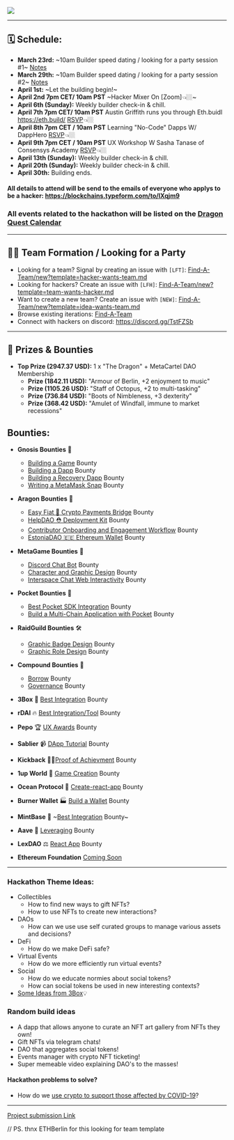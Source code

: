 ![](https://i.imgur.com/sFnh2Wy.png)

---

## 🗓 Schedule:
- **March 23rd:** ~10am Builder speed dating / looking for a party session #1~
[Notes](https://hackmd.io/uE7yf-gISFC98lhDL6Uv-A)
- **March 29th:** ~10am Builder speed dating / looking for a party session #2~ [Notes](https://hackmd.io/9Rp10RipTo-mGscYoS11Tw)
- **April 1st:** ~Let the building begin!~
- **April 2nd 7pm CET/ 10am PST** ~Hacker Mixer On [Zoom]👈🏼~
- **April 6th (Sunday):** Weekly builder check-in & chill.
- **April 7th 7pm CET/ 10am PST**  Austin Griffith runs you through Eth.buidl https://eth.build/ [RSVP](https://www.eventbrite.com/e/dragon-quest-hackathon-live-learning-sessions-tickets-101904828084)👈🏼
- **April 8th 7pm CET / 10am PST** Learning "No-Code" Dapps W/ DappHero [RSVP](https://www.eventbrite.com/e/dragon-quest-hackathon-live-learning-sessions-tickets-101904828084)👈🏼
- **April 9th 7pm CET / 10am PST** UX Workshop W Sasha Tanase of Consensys Academy [RSVP](https://www.eventbrite.com/e/dragon-quest-hackathon-live-learning-sessions-tickets-101904828084)👈🏼
- **April 13th (Sunday):** Weekly builder check-in & chill.
- **April 20th (Sunday):** Weekly builder check-in & chill.
- **April 30th:** Building ends.

#### All details to attend will be send to the emails of everyone who applys to be a hacker: https://blockchains.typeform.com/to/lXqjm9

### All events related to the hackathon will be listed on the [Dragon Quest Calendar](https://calendar.google.com/calendar?cid=Y3FtdTZwOGs3YmRudmdxNm5zaG80aHJ2aThAZ3JvdXAuY2FsZW5kYXIuZ29vZ2xlLmNvbQ) 

---

## 🧙‍♂️ Team Formation / Looking for a Party 

-   Looking for a team? Signal by creating an issue with `[LFT]`: [Find-A-Team/new?template=hacker-wants-team.md](https://github.com/metacartel/dragon-quest/issues/new?template=hacker-wants-team.md)
-   Looking for hackers? Create an issue with `[LFH]`: [Find-A-Team/new?template=team-wants-hacker.md](https://github.com/metacartel/dragon-quest/issues/new?template=team-wants-hacker.md)
-   Want to create a new team? Create an issue with `[NEW]`: [Find-A-Team/new?template=idea-wants-team.md](https://github.com/metacartel/dragon-quest/issues/new?template=idea-wants-team.md)
-   Browse existing iterations: [Find-A-Team](https://github.com/metacartel/dragon-quest/issues)
-   Connect with hackers on discord: https://discord.gg/TstFZSb

---

## 🐉 Prizes & Bounties

- **Top Prize (2947.37 USD):** 1 x "The Dragon" + MetaCartel DAO Membership
    - **Prize (1842.11 USD):** "Armour of Berlin, +2 enjoyment to music"
    - **Prize (1105.26 USD):** "Staff of Octopus, +2 to multi-tasking" 
    - **Prize (736.84 USD):** "Boots of Nimbleness, +3 dexterity" 
    - **Prize (368.42 USD):** "Amulet of Windfall, immune to market recessions" 

## Bounties: 

- **Gnosis Bounties** 🦉
    - [Building a Game](https://explorer.bounties.network/bounty/3940) Bounty
    - [Building a Dapp](https://explorer.bounties.network/bounty/3937) Bounty
    - [Building a Recovery Dapp](https://explorer.bounties.network/bounty/3938) Bounty
    - [Writing a MetaMask Snap](https://explorer.bounties.network/bounty/3939) Bounty
- **Aragon Bounties** 🦅
    - [Easy Fiat :bridge_at_night: Crypto Payments Bridge](https://explorer.bounties.network/bounty/3925) Bounty
    - [HelpDAO ⛑ Deployment Kit](https://explorer.bounties.network/bounty/3926) Bounty
    - [Contributor Onboarding and Engagement Workflow](https://explorer.bounties.network/bounty/3928) Bounty
    - [EstoniaDAO 🇪🇪 Ethereum Wallet](https://explorer.bounties.network/bounty/3930) Bounty
- **MetaGame Bounties** :octopus:
    - [Discord Chat Bot](https://explorer.bounties.network/bounty/3950) Bounty
    - [Character and Graphic Design](https://explorer.bounties.network/bounty/3949) Bounty
    - [Interspace Chat Web Interactivity](https://explorer.bounties.network/bounty/3948) Bounty
- **Pocket Bounties** 👖
    - [Best Pocket SDK Integration](https://explorer.bounties.network/bounty/3932) Bounty
    - [Build a Multi-Chain Application with Pocket](https://explorer.bounties.network/bounty/3933) Bounty

- **RaidGuild Bounties** 🛠
    - [Graphic Badge Design](https://explorer.bounties.network/bounty/3943) Bounty
    - [Graphic Role Design](https://explorer.bounties.network/bounty/3945) Bounty
- **Compound Bounties** 💱
    - [Borrow](https://explorer.bounties.network/bounty/3947) Bounty 
    - [Governance](https://explorer.bounties.network/bounty/3946)  Bounty  
- **3Box** :tada: [Best Integration](https://explorer.bounties.network/bounty/3920) Bounty
- **rDAI** :fire: [Best Integration/Tool](https://explorer.bounties.network/bounty/3921) Bounty
- **Pepo** 🏆 [UX Awards](https://explorer.bounties.network/bounty/3922) Bounty
- **Sablier** 📹 [DApp Tutorial](https://explorer.bounties.network/bounty/3927) Bounty
- **Kickback** 🦵🏼[Proof of Achievment](https://explorer.bounties.network/bounty/3935) Bounty
- **1up World** 🍄 [Game Creation](https://explorer.bounties.network/bounty/3936) Bounty 
- **Ocean Protocol** 🌊 [Create-react-app](https://explorer.bounties.network/bounty/3941) Bounty
- **Burner Wallet** 🏭 [Build a Wallet](https://explorer.bounties.network/bounty/3954) Bounty
- **MintBase** 🍬 ~[Best Integration](https://explorer.bounties.network/bounty/3942) Bounty~
- **Aave** 📐 [Leveraging](https://explorer.bounties.network/bounty/3953) Bounty
- **LexDAO** ⚖️ [React App](https://explorer.bounties.network/bounty/3955) Bounty
- **Ethereum Foundation** [Coming Soon]()



---

### Hackathon Theme Ideas:
- Collectibles
    - How to find new ways to gift NFTs?
    - How to use NFTs to create new interactions?
- DAOs
    - How can we use use self curated groups to manage various assets and decisions?
- DeFi
    - How do we make DeFi safe?
- Virtual Events
    - How do we more efficiently run virtual events?
- Social
    - How do we educate normies about social tokens?
    - How can social tokens be used in new interesting contexts?
- [Some Ideas from 3Box](https://medium.com/3box/what-you-can-build-with-3box-216bcef0a71c)💡

### Random build ideas

- A dapp that allows anyone to curate an NFT art gallery from NFTs they own!
- Gift NFTs via telegram chats!
- DAO that aggregates social tokens!
- Events manager with crypto NFT ticketing!
- Super memeable video explaining DAO's to the masses!

#### Hackathon problems to solve?
- How do we [use crypto to support those affected by COVID-19](https://discord.gg/UKwrBQV)?

---

[Project submission Link](https://github.com/metacartel/submissions/issues/1)

// PS. thnx ETHBerlin for this looking for team template
